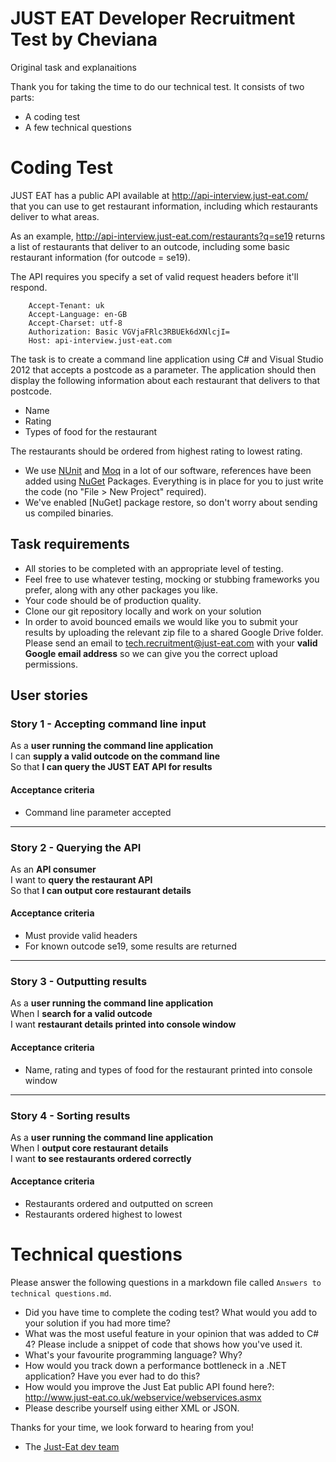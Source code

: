 JUST EAT Developer Recruitment Test by Cheviana
===============================================


Original task and explanaitions 


Thank you for taking the time to do our technical test. It consists of two parts:

* A coding test
* A few technical questions

# Coding Test

JUST EAT has a public API available at http://api-interview.just-eat.com/ that you can use to get restaurant information, including which restaurants deliver to what areas.

As an example, http://api-interview.just-eat.com/restaurants?q=se19 returns a list of restaurants that deliver to an outcode, including some basic restaurant information (for outcode = se19).

The API requires you specify a set of valid request headers before it'll respond.

		Accept-Tenant: uk
		Accept-Language: en-GB
		Accept-Charset: utf-8
		Authorization: Basic VGVjaFRlc3RBUEk6dXNlcjI=
		Host: api-interview.just-eat.com

The task is to create a command line application using C# and Visual Studio 2012 that accepts a postcode as a parameter. The application should then display the following information about each restaurant that delivers to that postcode.

* Name
* Rating
* Types of food for the restaurant

The restaurants should be ordered from highest rating to lowest rating.

- We use [NUnit](http://www.nunit.org) and [Moq](http://code.google.com/p/moq) in a lot of our software, references have been added using [NuGet](http://nuget.codeplex.com/) Packages. Everything is in place for you to just write the code (no "File > New Project" required).
- We've enabled [NuGet] package restore, so don't worry about sending us compiled binaries.

## Task requirements

- All stories to be completed with an appropriate level of testing.
- Feel free to use whatever testing, mocking or stubbing frameworks you prefer, along with any other packages you like.
- Your code should be of production quality.
- Clone our git repository locally and work on your solution
- In order to avoid bounced emails we would like you to submit your results by uploading the relevant zip file to a shared Google Drive folder. Please send an email to tech.recruitment@just-eat.com with your **valid Google email address** so we can give you the correct upload permissions.

## User stories

### Story 1 - Accepting command line input

As a **user running the command line application**<br />
I can **supply a valid outcode on the command line**<br />
So that **I can query the JUST EAT API for results**

#### Acceptance criteria

* Command line parameter accepted

---

### Story 2 - Querying the API

As an **API consumer**<br />
I want to **query the restaurant API**<br />
So that **I can output core restaurant details**

#### Acceptance criteria

* Must provide valid headers
* For known outcode se19, some results are returned

---

### Story 3 - Outputting results

As a **user running the command line application**<br />
When I **search for a valid outcode**<br />
I want **restaurant details printed into console window**

#### Acceptance criteria

* Name, rating and types of food for the restaurant printed into console window

---

### Story 4 - Sorting results

As a **user running the command line application**<br />
When I **output core restaurant details**<br />
I want **to see restaurants ordered correctly**

#### Acceptance criteria

* Restaurants ordered and outputted on screen
* Restaurants ordered highest to lowest

# Technical questions

Please answer the following questions in a markdown file called `Answers to technical questions.md`.

* Did you have time to complete the coding test? What would you add to your solution if you had more time?
* What was the most useful feature in your opinion that was added to C# 4? Please include a snippet of code that shows how you've used it.
* What's your favourite programming language? Why?
* How would you track down a performance bottleneck in a .NET application? Have you ever had to do this?
* How would you improve the Just Eat public API found here?: http://www.just-eat.co.uk/webservice/webservices.asmx
* Please describe yourself using either XML or JSON.


Thanks for your time, we look forward to hearing from you!
- The [Just-Eat dev team](http://github.com/justeat)
